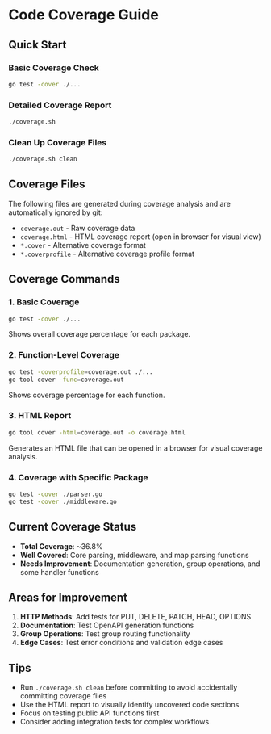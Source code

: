 # Code Coverage Guide

## Quick Start

### Basic Coverage Check

```bash
go test -cover ./...
```

### Detailed Coverage Report

```bash
./coverage.sh
```

### Clean Up Coverage Files

```bash
./coverage.sh clean
```

## Coverage Files

The following files are generated during coverage analysis and are automatically ignored by git:

- `coverage.out` - Raw coverage data
- `coverage.html` - HTML coverage report (open in browser for visual view)
- `*.cover` - Alternative coverage format
- `*.coverprofile` - Alternative coverage profile format

## Coverage Commands

### 1. Basic Coverage

```bash
go test -cover ./...
```

Shows overall coverage percentage for each package.

### 2. Function-Level Coverage

```bash
go test -coverprofile=coverage.out ./...
go tool cover -func=coverage.out
```

Shows coverage percentage for each function.

### 3. HTML Report

```bash
go tool cover -html=coverage.out -o coverage.html
```

Generates an HTML file that can be opened in a browser for visual coverage analysis.

### 4. Coverage with Specific Package

```bash
go test -cover ./parser.go
go test -cover ./middleware.go
```

## Current Coverage Status

- **Total Coverage**: ~36.8%
- **Well Covered**: Core parsing, middleware, and map parsing functions
- **Needs Improvement**: Documentation generation, group operations, and some handler functions

## Areas for Improvement

1. **HTTP Methods**: Add tests for PUT, DELETE, PATCH, HEAD, OPTIONS
2. **Documentation**: Test OpenAPI generation functions
3. **Group Operations**: Test group routing functionality
4. **Edge Cases**: Test error conditions and validation edge cases

## Tips

- Run `./coverage.sh clean` before committing to avoid accidentally committing coverage files
- Use the HTML report to visually identify uncovered code sections
- Focus on testing public API functions first
- Consider adding integration tests for complex workflows
